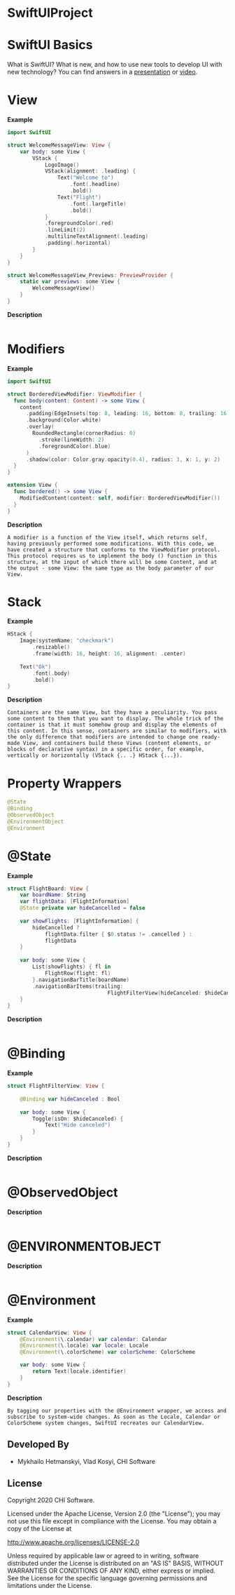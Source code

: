 # SwiftUIProject

# SwiftUI Basics

What is SwiftUI? What is new, and how to use new tools to develop UI with new technology? You can find answers in a  [presentation](https://drive.google.com/file/d/1yIuvXiRWaWZ7rgrR5hdwUAEMPaVfXysx/view?usp=sharing) or [video](https://web.microsoftstream.com/video/a5c3f4be-a47e-4d3e-ab27-1f1b3fd66d50).

# View

**Example**
```Swift
import SwiftUI

struct WelcomeMessageView: View {
    var body: some View {
        VStack {
            LogoImage()
            VStack(alignment: .leading) {
                Text("Welcome to")
                    .font(.headline)
                    .bold()
                Text("Flight")
                    .font(.largeTitle)
                    .bold()
            }
            .foregroundColor(.red)
            .lineLimit(2)
            .multilineTextAlignment(.leading)
            .padding(.horizontal)
        }
    }
}

struct WelcomeMessageView_Previews: PreviewProvider {
    static var previews: some View {
        WelcomeMessageView()
    }
}
```

**Description**
```The first thing to notice is that WelcomeView is a struct that implements the View protocol. Yes, View is now a protocol, and very simple. The only thing you have to do, WelcomeView, is to declare the body variable. All your subviews and custom views must support the View protocol, that is, they must have a body variable. The content of the body closure: some View {…} is the description of what will be displayed on the screen.
```

# Modifiers 

**Example**
```Swift
import SwiftUI

struct BorderedViewModifier: ViewModifier {
  func body(content: Content) -> some View {
    content
      .padding(EdgeInsets(top: 8, leading: 16, bottom: 8, trailing: 16))
      .background(Color.white)
      .overlay(
        RoundedRectangle(cornerRadius: 0)
          .stroke(lineWidth: 2)
          .foregroundColor(.blue)
      )
      .shadow(color: Color.gray.opacity(0.4), radius: 3, x: 1, y: 2)
  }
}

extension View {
  func bordered() -> some View {
    ModifiedContent(content: self, modifier: BorderedViewModifier())
  }
}
```
**Description**
```
A modifier is a function of the View itself, which returns self, having previously performed some modifications. With this code, we have created a structure that conforms to the ViewModifier protocol. This protocol requires us to implement the body () function in this structure, at the input of which there will be some Content, and at the output - some View: the same type as the body parameter of our View.
```

# Stack

**Example**
```Swift
HStack {
    Image(systemName: "checkmark")
        .resizable()
        .frame(width: 16, height: 16, alignment: .center)
    
    Text("Ok")
        .font(.body)
        .bold()
}
```
**Description**
```
Containers are the same View, but they have a peculiarity. You pass some content to them that you want to display. The whole trick of the container is that it must somehow group and display the elements of this content. In this sense, containers are similar to modifiers, with the only difference that modifiers are intended to change one ready-made View, and containers build these Views (content elements, or blocks of declarative syntax) in a specific order, for example, vertically or horizontally (VStack {.. .} HStack {...}).
```

# Property Wrappers

```Swift 5.1 introduces so-called property wrappers (or property delegates). In SwiftUI, property wrappers are used to update or bind one of the view parameters to our own variable.
@State
@Binding
@ObservedObject
@EnvironmentObject
@Environment
```
# @State 

**Example**
```Swift
struct FlightBoard: View {
    var boardName: String
    var flightData: [FlightInformation]
    @State private var hideCancelled = false
    
    var showFlights: [FlightInformation] {
        hideCancelled ?
            flightData.filter { $0.status != .cancelled } :
            flightData
    }
    
    var body: some View {
        List(showFlights) { fl in
            FlightRow(flight: fl)
        }.navigationBarTitle(boardName)
        .navigationBarItems(trailing:
                                FlightFilterView(hideCanceled: $hideCancelled))
    }
}
```
**Description**
```@State is a wrapper that we can use to indicate the state of the View. SwiftUI will store it in a special internal memory outside of the View structure. Only the associated View can access it. As soon as the @State property value changes, SwiftUI rebuilds the View to account for the state changes.
```

# @Binding 

**Example**
```Swift
struct FlightFilterView: View {
    
    @Binding var hideCanceled : Bool
    
    var body: some View {
        Toggle(isOn: $hideCanceled) {
            Text("Hide canceled")
        }
    }
}
```
**Description**
```@Binding provides access by reference for a value type. Sometimes we need to make the state of our View available to its children. But we can't just take and pass that value, since it's a value type, and Swift will pass a copy of that value. This is where the @Binding property wrapper comes in handy.
```
# @ObservedObject

**Description**
```@ObservedObject works similarly to @State, but the main difference is that we can split it between several independent Views that can subscribe and observe changes to this object, and as soon as changes appear, SwiftUI rebuilds all views associated with this object.
```

# @ENVIRONMENTOBJECT

**Description**
```Instead of passing an ObservableObject through the init method of our View, we can implicitly inject it into the Environment of our View hierarchy. By doing this, we make it possible for all child views of the current Environment to access this ObservableObject.
```

# @Environment 

**Example**
```Swift
struct CalendarView: View {
    @Environment(\.calendar) var calendar: Calendar
    @Environment(\.locale) var locale: Locale
    @Environment(\.colorScheme) var colorScheme: ColorScheme

    var body: some View {
        return Text(locale.identifier)
    }
}

```
**Description**
```We can pass custom objects to Environment View hierarchies inside SwiftUI. But SwiftUI already has an Environment filled with system-wide settings. We can easily access them using the @Environment wrapper.
By tagging our properties with the @Environment wrapper, we access and subscribe to system-wide changes. As soon as the Locale, Calendar or ColorScheme system changes, SwiftUI recreates our CalendarView.
```

Developed By
------------

* Mykhailo Hetmanskyi, Vlad Kosyi, CHI Software

License
--------

Copyright 2020 CHI Software.

Licensed under the Apache License, Version 2.0 (the "License");
you may not use this file except in compliance with the License.
You may obtain a copy of the License at

http://www.apache.org/licenses/LICENSE-2.0

Unless required by applicable law or agreed to in writing, software
distributed under the License is distributed on an "AS IS" BASIS,
WITHOUT WARRANTIES OR CONDITIONS OF ANY KIND, either express or implied.
See the License for the specific language governing permissions and
limitations under the License.
